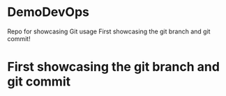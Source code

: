 # DemoDevOps
Repo for showcasing Git usage
First showcasing the git branch and git commit!
# First showcasing the git branch and git commit

